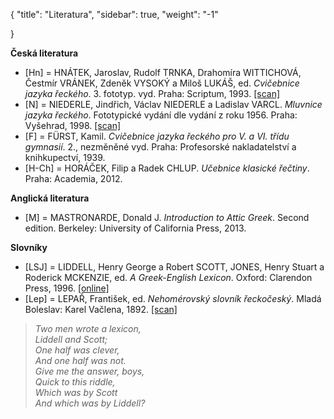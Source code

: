 {
    "title": "Literatura",
    "sidebar": true,
    "weight": "-1" 

}

**Česká literatura**

- [Hn] = HNÁTEK, Jaroslav, Rudolf TRNKA, Drahomíra WITTICHOVÁ, Čestmír VRÁNEK, Zdeněk VYSOKÝ a Miloš LUKÁŠ, ed. *Cvičebnice jazyka řeckého*. 3. fototyp. vyd. Praha: Scriptum, 1993. [[scan]](https://urls.ff.cuni.cz/wp-content/uploads/sites/66/2020/06/HNATEK-Cvicebnice-jazyka-reckeho.pdf)
- [N] = NIEDERLE, Jindřich, Václav NIEDERLE a Ladislav VARCL. *Mluvnice jazyka řeckého*. Fototypické vydání dle vydání z roku 1956. Praha: Vyšehrad, 1998. [[scan]](https://urls.ff.cuni.cz/wp-content/uploads/sites/66/2020/06/NIEDERLE-Gramatika-1946.pdf)
- [F] = FÜRST, Kamil. *Cvičebnice jazyka řeckého pro V. a VI. třídu gymnasií*. 2., nezměněné vyd. Praha: Profesorské nakladatelství a knihkupectví, 1939.
- [H-Ch] = HORÁČEK, Filip a Radek CHLUP. *Učebnice klasické řečtiny*. Praha: Academia, 2012. 



**Anglická literatura**

- [M] = MASTRONARDE, Donald J. *Introduction to Attic Greek*. Second edition. Berkeley: University of California Press, 2013.



**Slovníky**

- [LSJ] = LIDDELL, Henry George a Robert SCOTT, JONES, Henry Stuart a Roderick MCKENZIE, ed. *A Greek-English Lexicon*. Oxford: Clarendon Press, 1996. [[online]](https://logeion.uchicago.edu/lexidium)
- [Lep] = LEPAŘ, František, ed. *Nehomérovský slovník řeckočeský*. Mladá Boleslav: Karel Vačlena, 1892. [[scan]](http://librinostri.catholica.cz/vyhledat/Lepa%C5%99%20Franti%C5%A1ek)



> _Two men wrote a lexicon,  
> Liddell and Scott;  
> One half was clever,  
> And one half was not.  
> Give me the answer, boys,  
> Quick to this riddle,  
> Which was by Scott  
> And which was by Liddell?_  

